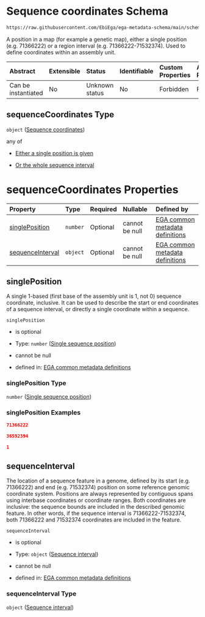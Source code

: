 # Sequence coordinates Schema

```txt
https://raw.githubusercontent.com/EbiEga/ega-metadata-schema/main/schemas/EGA.common-definitions.json#/$defs/sequenceCoordinates
```

A position in a map (for example a genetic map), either a single position (e.g. 71366222) or a region interval (e.g. 71366222-71532374). Used to define coordinates within an assembly unit.

| Abstract            | Extensible | Status         | Identifiable | Custom Properties | Additional Properties | Access Restrictions | Defined In                                                                                           |
| :------------------ | :--------- | :------------- | :----------- | :---------------- | :-------------------- | :------------------ | :--------------------------------------------------------------------------------------------------- |
| Can be instantiated | No         | Unknown status | No           | Forbidden         | Forbidden             | none                | [EGA.common-definitions.json\*](../../../schemas/EGA.common-definitions.json "open original schema") |

## sequenceCoordinates Type

`object` ([Sequence coordinates](ega-4-defs-sequence-coordinates.md))

any of

*   [Either a single position is given](ega-4-defs-sequence-coordinates-anyof-either-a-single-position-is-given.md "check type definition")

*   [Or the whole sequence interval](ega-4-defs-sequence-coordinates-anyof-or-the-whole-sequence-interval.md "check type definition")

# sequenceCoordinates Properties

| Property                              | Type     | Required | Nullable       | Defined by                                                                                                                                                                                                                                                             |
| :------------------------------------ | :------- | :------- | :------------- | :--------------------------------------------------------------------------------------------------------------------------------------------------------------------------------------------------------------------------------------------------------------------- |
| [singlePosition](#singleposition)     | `number` | Optional | cannot be null | [EGA common metadata definitions](ega-4-defs-sequence-coordinates-properties-single-sequence-position.md "https://raw.githubusercontent.com/EbiEga/ega-metadata-schema/main/schemas/EGA.common-definitions.json#/$defs/sequenceCoordinates/properties/singlePosition") |
| [sequenceInterval](#sequenceinterval) | `object` | Optional | cannot be null | [EGA common metadata definitions](ega-4-defs-sequence-coordinates-properties-sequence-interval.md "https://raw.githubusercontent.com/EbiEga/ega-metadata-schema/main/schemas/EGA.common-definitions.json#/$defs/sequenceCoordinates/properties/sequenceInterval")      |

## singlePosition

A single 1-based (first base of the assembly unit is 1, not 0) sequence coordinate, inclusive. It can be used to describe the start or end coordinates of a sequence interval, or directly a single coordinate within a sequence.

`singlePosition`

*   is optional

*   Type: `number` ([Single sequence position](ega-4-defs-sequence-coordinates-properties-single-sequence-position.md))

*   cannot be null

*   defined in: [EGA common metadata definitions](ega-4-defs-sequence-coordinates-properties-single-sequence-position.md "https://raw.githubusercontent.com/EbiEga/ega-metadata-schema/main/schemas/EGA.common-definitions.json#/$defs/sequenceCoordinates/properties/singlePosition")

### singlePosition Type

`number` ([Single sequence position](ega-4-defs-sequence-coordinates-properties-single-sequence-position.md))

### singlePosition Examples

```json
71366222
```

```json
36592394
```

```json
1
```

## sequenceInterval

The location of a sequence feature in a genome, defined by its start (e.g. 71366222) and end (e.g. 71532374) position on some reference genomic coordinate system. Positions are always represented by contiguous spans using interbase coordinates or coordinate ranges. Both coordinates are inclusive: the sequence bounds are included in the described genomic feature. In other words, if the sequence interval is 71366222-71532374, both 71366222 and 71532374 coordinates are included in the feature.

`sequenceInterval`

*   is optional

*   Type: `object` ([Sequence interval](ega-4-defs-sequence-coordinates-properties-sequence-interval.md))

*   cannot be null

*   defined in: [EGA common metadata definitions](ega-4-defs-sequence-coordinates-properties-sequence-interval.md "https://raw.githubusercontent.com/EbiEga/ega-metadata-schema/main/schemas/EGA.common-definitions.json#/$defs/sequenceCoordinates/properties/sequenceInterval")

### sequenceInterval Type

`object` ([Sequence interval](ega-4-defs-sequence-coordinates-properties-sequence-interval.md))
